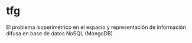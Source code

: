 # tfg
El problema isoperimétrico en el espacio y representación de información difusa en base de datos NoSQL (MongoDB)
